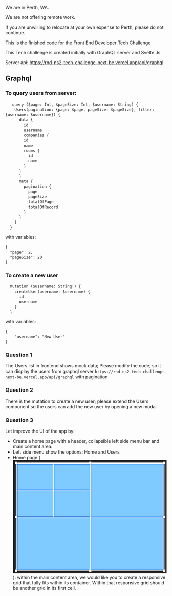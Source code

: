We are in Perth, WA.

We are not offering remote work.

If you are unwilling to relocate at your own expense to Perth, please do not continue.


This is the finished code for the Front End Developer Tech Challenge

This Tech challenge is created initially with GraphQL server and Svelte Js. 

Server api: https://rnd-ns2-tech-challenge-next-be.vercel.app/api/graphql

## Graphql

### To query users from server:

```
   query ($page: Int, $pageSize: Int, $username: String) {
    Users(pagination: {page: $page, pageSize: $pageSize}, filter: {username: $username}) {
      data {
        id
        username
        companies {
        id
        name
        rooms {
          id
          name
        }
      }
      }
      meta {
        pagination {
          page
          pageSize
          totalOfPage
          totalOfRecord
        }
      }
    }
  }
```
with variables:
```
{
  "page": 2,
  "pageSize": 20
}
```

### To create a new user
```
  mutation ($username: String!) {
    createUser(username: $username) {
      id
      username
    }
  }
```
with variables:
```
{
	"username": "New User"
}
```

### Question 1

The Users list in frontend shows mock data; Please modify the code; so it can display the users from graphql server `https://rnd-ns2-tech-challenge-next-be.vercel.app/api/graphql` with pagination

### Question 2

There is the mutation to create a new user; please extend the Users component so the users can add the new user by opening a new modal

### Question 3

Let improve the UI of the app by:
- Create a home page with a header, collapsible left side menu bar and main content area.
- Left side menu show the options: Home and Users
- Home page (![Homepage](homepage.png) ): within the main content area, we would like you to create a responsive grid that fully fits within its container. Within that responsive grid should be another grid in its first cell.


